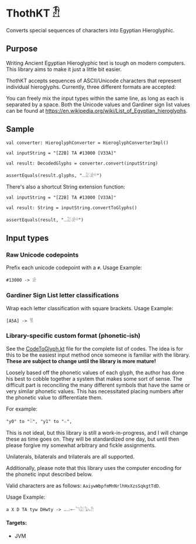 # ThothKT 𓁟

Converts special sequences of characters into Egyptian Hieroglyphic. 

## Purpose

Writing Ancient Egyptian Hieroglyphic text is tough on modern computers. This library aims to make it just a little bit easier.

ThothKT accepts sequences of ASCII/Unicode characters that represent individual hieroglyphs. Currently, three different formats are accepted:

You can freely mix the input types within the same line, as long as each is separated by a space. Both the Unicode values and Gardiner sign list values can be found at https://en.wikipedia.org/wiki/List_of_Egyptian_hieroglyphs.

## Sample

```
val converter: HieroglyphConverter = HieroglyphConverterImpl()

val inputString = "[Z2B] TA #13000 [V33A]"

val result: DecodedGlyphs = converter.convert(inputString)

assertEquals(result.glyphs, "𓏧𓅷𓀀𓎥")
```

There's also a shortcut String extension function:

```
val inputString = "[Z2B] TA #13000 [V33A]"

val result: String = inputString.convertToGlyphs()

assertEquals(result, "𓏧𓅷𓀀𓎥")
```

## Input types

### Raw Unicode codepoints

Prefix each unicode codepoint with a `#`.
Usage Example:

`#13000 -> 𓀀`

### Gardiner Sign List letter classifications

Wrap each letter classification with square brackets.
Usage Example:

`[A5A] -> 𓀅`

### Library-specific custom format (phonetic-ish)

See the [CodeToGlyph.kt](https://github.com/RGrun/ThothKT/blob/master/src/commonMain/kotlin/guru/furu/thothKT/util/CodeToGlyph.kt) file for the complete list of codes.
The idea is for this to be the easiest input method once someone is familiar with the library. **These are subject to change until the library is more mature!**

Loosely based off the phonetic values of each glyph, the author has done his best to cobble together a system that makes some sort of sense.
The difficult part is reconciling the many different symbols that have the same or very similar phonetic values. This has necessitated placing numbers after the phonetic value to differentiate them.

For example:

`"y0" to "𓇌",
"y1" to "𓏭",`

This is not ideal, but this library is still a work-in-progress, and I will change these as time goes on.
They will be standardized one day, but until then please forgive my somewhat arbitrary and fickle assignments.

Unilaterals, bilaterals and trilaterals are all supported.

Additionally, please note that this library uses the computer encoding for the phonetic input described below.

Valid characters are as follows: `AaiywWbpfmMnNrlhHxXzsSqkgtTdD`.

Usage Example:

`a X D TA tyw DHwty -> 𓂝𓄡𓆓𓅷𓅂𓁟`

#### Targets:

- JVM
